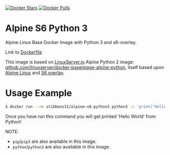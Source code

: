 [![Docker Stars](https://img.shields.io/docker/stars/stibbons31/alpine-s6-python3.svg?style=flat-square)](https://hub.docker.com/r/stibbons31/alpine-s6-python3/) [![Docker Pulls](https://img.shields.io/docker/pulls/stibbons31/alpine-s6-python3.svg?style=flat-square)](https://hub.docker.com/r/stibbons31/alpine-s6-python3/)

# Alpine S6 Python 3

Alpine Linux Base Docker Image with Python 3 and s6-overlay.

Link to [Dockerfile](https://github.com/Stibbons/docker-alpine-s6-python3/blob/master/Dockerfile)

This image is based on [LinuxServer.io](https://www.linuxserver.io/) Alpine Python 2 image: [github.com/linuxserver/docker-baseimage-alpine-python](https://github.com/linuxserver/docker-baseimage-alpine-python), itself based upon [Alpine Linux](https://hub.docker.com/_/alpine/) and [S6 overlay](https://github.com/just-containers/s6-overlay).

# Usage Example

```bash
$ docker run --rm stibbons31/alpine-s6-python3 python3 -c 'print("Hello World")'
```

Once you have run this command you will get printed 'Hello World' from Python!

NOTE:
- `pip`/`pip3` are also available in this image.
- `python`/`python3` are also available in this image.
